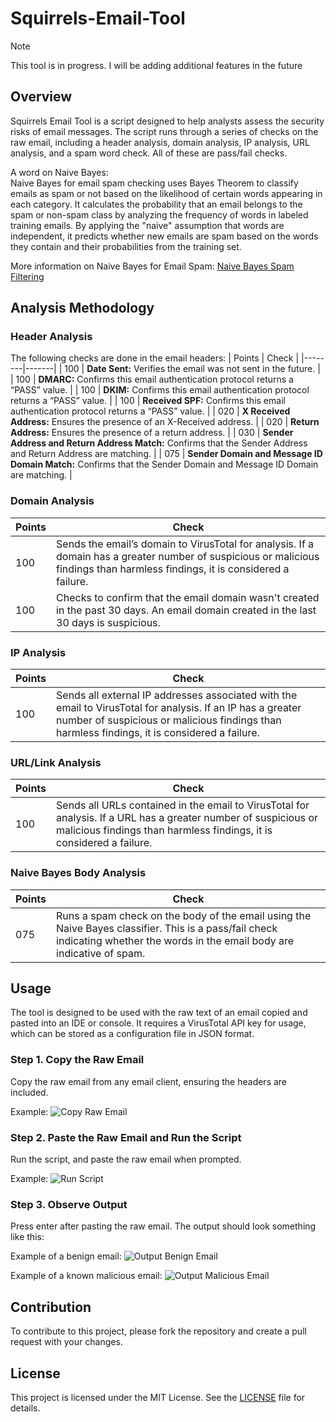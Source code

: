 # Squirrels-Email-Tool

> [!NOTE]
> This tool is in progress. I will be adding additional features in the future

## Overview
Squirrels Email Tool is a script designed to help analysts assess the security risks of email messages. The script runs through a series of checks on the raw email, including a header analysis, domain analysis, IP analysis, URL analysis, and a spam word check. All of these are pass/fail checks.

A word on Naive Bayes:                                                                       
Naive Bayes for email spam checking uses Bayes Theorem to classify emails as spam or not based on the likelihood of certain words appearing in each category. It calculates the probability that an email belongs to the spam or non-spam class by analyzing the frequency of words in labeled training emails. By applying the "naive" assumption that words are independent, it predicts whether new emails are spam based on the words they contain and their probabilities from the training set.

More information on Naive Bayes for Email Spam:
[Naive Bayes Spam Filtering](https://en.wikipedia.org/wiki/Naive_Bayes_classifier#Spam_filtering)

## Analysis Methodology

### Header Analysis
The following checks are done in the email headers:
| Points | Check |
|--------|-------|
| 100    | **Date Sent:** Verifies the email was not sent in the future. |
| 100    | **DMARC:** Confirms this email authentication protocol returns a “PASS” value. |
| 100    | **DKIM:** Confirms this email authentication protocol returns a “PASS” value. |
| 100    | **Received SPF:** Confirms this email authentication protocol returns a “PASS” value. |
| 020    | **X Received Address:** Ensures the presence of an X-Received address. |
| 020    | **Return Address:** Ensures the presence of a return address. |
| 030    | **Sender Address and Return Address Match:** Confirms that the Sender Address and Return Address are matching. |
| 075    | **Sender Domain and Message ID Domain Match:** Confirms that the Sender Domain and Message ID Domain are matching. |

### Domain Analysis
| Points | Check |
|--------|-------|
| 100    | Sends the email’s domain to VirusTotal for analysis. If a domain has a greater number of suspicious or malicious findings than harmless findings, it is considered a failure. |
| 100    | Checks to confirm that the email domain wasn't created in the past 30 days. An email domain created in the last 30 days is suspicious. |

### IP Analysis
| Points | Check |
|--------|-------|
| 100    | Sends all external IP addresses associated with the email to VirusTotal for analysis. If an IP has a greater number of suspicious or malicious findings than harmless findings, it is considered a failure. |

### URL/Link Analysis
| Points | Check |
|--------|-------|
| 100    | Sends all URLs contained in the email to VirusTotal for analysis. If a URL has a greater number of suspicious or malicious findings than harmless findings, it is considered a failure. |

### Naive Bayes Body Analysis
| Points | Check |
|--------|-------|
| 075    | Runs a spam check on the body of the email using the Naive Bayes classifier. This is a pass/fail check indicating whether the words in the email body are indicative of spam. |

## Usage
The tool is designed to be used with the raw text of an email copied and pasted into an IDE or console. It requires a VirusTotal API key for usage, which can be stored as a configuration file in JSON format.

### Step 1. Copy the Raw Email
Copy the raw email from any email client, ensuring the headers are included.

Example:
![Copy Raw Email](https://github.com/Thoimrn/Squirrels-Email-Tool/blob/main/images/421591842-8b57ee7c-56e0-4b13-a339-75dcd53ce3d8.png)

### Step 2. Paste the Raw Email and Run the Script
Run the script, and paste the raw email when prompted.

Example:
![Run Script](https://github.com/Thoimrn/Squirrels-Email-Tool/blob/main/images/421112897-864a2db1-2808-4c93-83c9-bc4e918a1a9c.png)

### Step 3. Observe Output
Press enter after pasting the raw email. The output should look something like this:

Example of a benign email:
![Output Benign Email](https://github.com/Thoimrn/Squirrels-Email-Tool/blob/main/images/421114467-0b776214-e101-46d4-9d55-88a00bcfa273.png)

Example of a known malicious email:
![Output Malicious Email](https://github.com/Thoimrn/Squirrels-Email-Tool/blob/main/images/421114522-eb9a1333-28b6-47f0-8177-38df86324d94.png)

## Contribution
To contribute to this project, please fork the repository and create a pull request with your changes.

## License
This project is licensed under the MIT License. See the [LICENSE](LICENSE) file for details.
